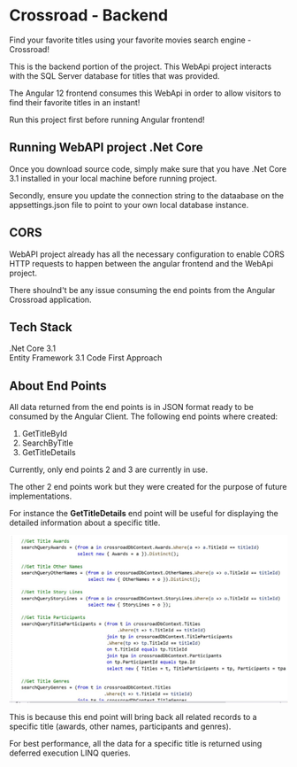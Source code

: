 # Crossroad - Backend

Find your favorite titles using your favorite movies search engine - Crossroad!

This is the backend portion of the project. This WebApi project interacts with the SQL Server database for titles that was provided. 

The Angular 12 frontend consumes this WebApi in order to allow visitors to find their favorite titles in an instant!

Run this project first before running Angular frontend!

## Running WebAPI project .Net Core

Once you download source code, simply make sure that you have .Net Core 3.1 installed in your local machine before running project. 

Secondly, ensure you update the connection string to the dataabase on the appsettings.json file to point to your own local database instance.

## CORS

WebAPI project already has all the necessary configuration to enable CORS HTTP requests to happen between the angular frontend and the WebApi project.

There shoulnd't be any issue consuming the end points from the Angular Crossroad application.

## Tech Stack

.Net Core 3.1\
Entity Framework 3.1 Code First Approach

## About End Points

All data returned from the end points is in JSON format ready to be consumed by the Angular Client. The following end points where created:

1. GetTitleById
2. SearchByTitle
3. GetTitleDetails

Currently, only end points 2 and 3 are currently in use.

The other 2 end points work but they were created for the purpose of future implementations. 

For instance the **GetTitleDetails** end point will be useful for displaying the detailed information about a specific title. 

![Lazy Loading All Info In One Single Call](https://github.com/Steel9561/Crossroad-Titles/blob/fa0d4bd65084c1ceb6bfe884a77fd1ffce09e20b/Crossroad-API/Crossroad-API/GetTitleDetails.JPG)

This is because this end point will bring back all related records to a specific title (awards, other names, participants and genres). 

For best performance, all the data for a specific title is returned using deferred execution LINQ queries.


